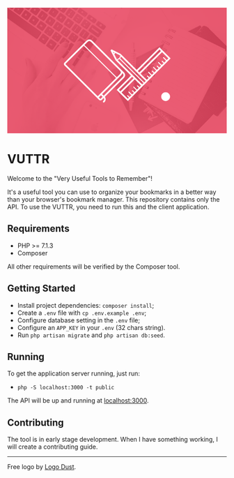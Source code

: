 ![VUTTR](public/logo.png)

# VUTTR

Welcome to the "Very Useful Tools to Remember"!

It's a useful tool you can use to organize your bookmarks in a better way than your browser's bookmark manager. This repository contains only the API. To use the VUTTR, you need to run this and the client application.

## Requirements

- PHP >= 7.1.3
- Composer

All other requirements will be verified by the Composer tool.

## Getting Started

- Install project dependencies: `composer install`;
- Create a `.env` file with `cp .env.example .env`;
- Configure database setting in the `.env` file;
- Configure an `APP_KEY` in your `.env` (32 chars string).
- Run `php artisan migrate` and `php artisan db:seed`.

## Running

To get the application server running, just run:

- `php -S localhost:3000 -t public`

The API will be up and running at [localhost:3000](http://localhost:3000).

## Contributing

The tool is in early stage development. When I have something working, I will create a contributing guide.

---

Free logo by [Logo Dust](http://logodust.com/).
